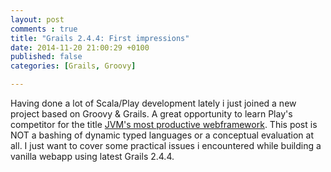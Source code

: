 ```yaml
---
layout: post
comments : true
title: "Grails 2.4.4: First impressions"
date: 2014-11-20 21:00:29 +0100
published: false
categories: [Grails, Groovy]

---
```



Having done a lot of Scala/Play development lately i just joined a new project based on Groovy & Grails.
A great opportunity to learn Play's competitor for the title [JVM's most productive webframework](http://www.ubertracks.com/preso/#/intro).
This post is NOT a bashing of dynamic typed languages or a conceptual evaluation at all.
I just want to cover some practical issues i encountered while building a vanilla webapp using latest Grails 2.4.4.


